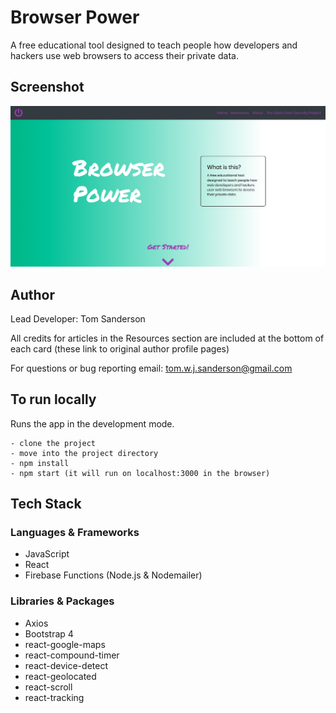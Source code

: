 # Browser Power

A free educational tool designed to teach people how developers and hackers use web browsers to access their private data.

## Screenshot

!["Home"](https://github.com/twjsanderson/geoLocation-app/blob/master/src/assets/images/homePage.png)

## Author

Lead Developer: Tom Sanderson

All credits for articles in the Resources section are included at the bottom of each card (these link to original author profile pages)

For questions or bug reporting email: tom.w.j.sanderson@gmail.com

## To run locally

Runs the app in the development mode.<br />

```
- clone the project
- move into the project directory
- npm install
- npm start (it will run on localhost:3000 in the browser)
```

## Tech Stack

### Languages & Frameworks

- JavaScript
- React
- Firebase Functions (Node.js & Nodemailer)

### Libraries & Packages

- Axios
- Bootstrap 4
- react-google-maps
- react-compound-timer 
- react-device-detect
- react-geolocated
- react-scroll
- react-tracking


